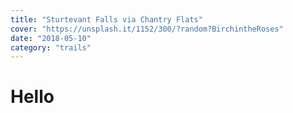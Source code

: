 ```yaml
---
title: "Sturtevant Falls via Chantry Flats"
cover: "https://unsplash.it/1152/300/?random?BirchintheRoses"
date: "2018-05-10"
category: "trails"
---
```

# Hello
